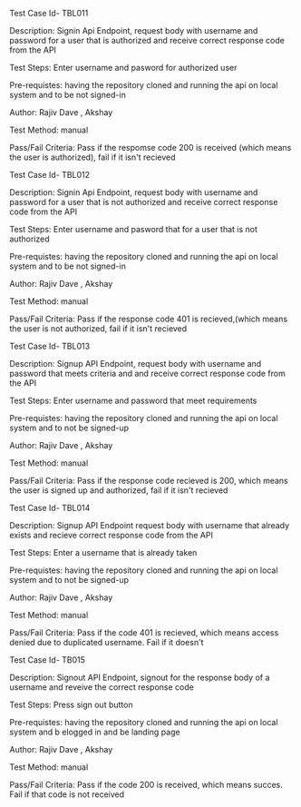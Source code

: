 Test Case Id- TBL011

Description: Signin Api Endpoint, request body with username and password for a user that is authorized and receive correct response code from the API 

Test Steps: Enter username and pasword for authorized user

Pre-requistes: having the repository cloned and running the api on local system and to be not signed-in

Author: Rajiv Dave , Akshay

Test Method: manual

Pass/Fail Criteria: Pass if the respomse code 200 is received (which means the user is authorized), fail if it isn't recieved 


Test Case Id- TBL012

Description: Signin Api Endpoint, request body with username and password for a user that is not authorized and receive correct response code from the API 

Test Steps:  Enter username and pasword that for a user that is not authorized

Pre-requistes: having the repository cloned and running the api on local system and to be not signed-in

Author: Rajiv Dave , Akshay

Test Method: manual

Pass/Fail Criteria: Pass if the response code 401 is recieved,(which means the user is not authorized, fail if it isn't recieved 


Test Case Id- TBL013

Description: Signup API Endpoint, request body with username and password that meets criteria and and receive correct response code from the API

Test Steps: Enter username and password that meet requirements

Pre-requistes: having the repository cloned and running the api on local system and to not be signed-up

Author: Rajiv Dave , Akshay

Test Method: manual

Pass/Fail Criteria: Pass if the response code recieved is 200, which means the user is signed up and authorized, fail if it isn't recieved


Test Case Id- TBL014

Description: Signup API Endpoint request body with username that already exists and recieve correct response code from the API

Test Steps: Enter a username that is already taken

Pre-requistes: having the repository cloned and running the api on local system and to not be signed-up

Author: Rajiv Dave , Akshay

Test Method: manual

Pass/Fail Criteria: Pass if the code 401 is recieved, which means access denied due to duplicated username. Fail if it doesn't


Test Case Id- TB015

Description: Signout API Endpoint, signout for the response body of a username and reveive the correct response code

Test Steps: Press sign out button

Pre-requistes: having the repository cloned and running the api on local system and b elogged in and be landing page

Author: Rajiv Dave , Akshay

Test Method: manual

Pass/Fail Criteria: Pass if the code 200 is received, which means succes. Fail if that code is not received
